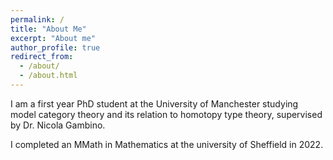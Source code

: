 ```yaml
---
permalink: /
title: "About Me"
excerpt: "About me"
author_profile: true
redirect_from: 
  - /about/
  - /about.html
---
```





I am a first year PhD student at the University of Manchester studying model category theory and its relation to homotopy type theory, supervised by Dr. Nicola Gambino. 

I completed an MMath in Mathematics at the university of Sheffield in 2022.  

